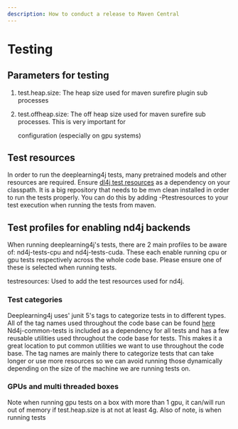 ```yaml
---
description: How to conduct a release to Maven Central
---
```


# Testing

## Parameters for testing

1. test.heap.size: The heap size used for maven surefire plugin sub processes
2.  test.offheap.size: The off heap size used for maven surefire sub processes. This is very important for&#x20;

    configuration (especially on gpu systems)

## Test resources

In order to run the deeplearning4j tests, many pretrained models and other resources are required. Ensure [dl4j test resources](https://github.com/KonduitAI/dl4j-test-resources) as a dependency on your classpath. It is a big repository that needs to be mvn clean installed in order to run the tests properly. You can do this by adding -Ptestresources to your test execution when running the tests from maven.

## Test profiles for enabling nd4j backends

When running deeplearning4j's tests, there are 2 main profiles to be aware of: nd4j-tests-cpu and nd4j-tests-cuda. These each enable running cpu or gpu tests respectively across the whole code base. Please ensure one of these is selected when running tests.

testresources: Used to add the test resources used for nd4j.

### Test categories

Deeplearning4j uses' junit 5's tags to categorize tests in to different types. All of the tag names used throughout the code base can be found [here](https://github.com/eclipse/deeplearning4j/blob/b4047006ac8175df295c2f3c008e7601437ea4dc/nd4j/nd4j-common-tests/src/main/java/org/nd4j/common/tests/tags/TagNames.java) Nd4j-common-tests is included as a dependency for all tests and has a few reusable utilities used throughout the code base for tests. This makes it a great location to put common utilities we want to use throughout the code base. The tag names are mainly there to categorize tests that can take longer or use more resources so we can avoid running those dynamically depending on the size of the machine we are running tests on.

### GPUs and multi threaded boxes

Note when running gpu tests on a box with more than 1 gpu, it can/will run out of memory if test.heap.size is at not at least 4g. Also of note, is when running tests
